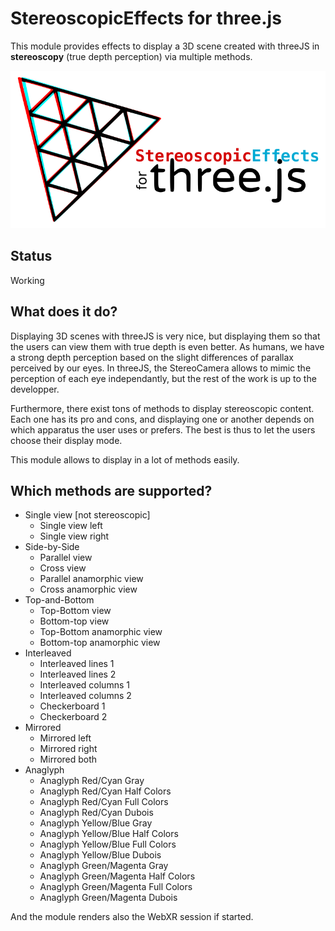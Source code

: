 StereoscopicEffects for three.js
================================

This module provides effects to display a 3D scene created with threeJS in **stereoscopy** (true depth perception) via multiple methods.

![Logo](logo/module_logo.png)

Status
------

Working


What does it do?
----------------

Displaying 3D scenes with threeJS is very nice, but displaying them so that the users can view them with true depth is even better.
As humans, we have a strong depth perception based on the slight differences of parallax perceived by our eyes.
In threeJS, the StereoCamera allows to mimic the perception of each eye independantly, but the rest of the work is up to the developper.

Furthermore, there exist tons of methods to display stereoscopic content.
Each one has its pro and cons, and displaying one or another depends on which apparatus the user uses or prefers.
The best is thus to let the users choose their display mode.

This module allows to display in a lot of methods easily.

Which methods are supported?
----------------------------

- Single view [not stereoscopic]
    * Single view left
    * Single view right
- Side-by-Side
    * Parallel view
    * Cross view
    * Parallel anamorphic view
    * Cross anamorphic view
- Top-and-Bottom
    * Top-Bottom view
    * Bottom-top view
    * Top-Bottom anamorphic view
    * Bottom-top anamorphic view
- Interleaved
    * Interleaved lines 1
    * Interleaved lines 2
    * Interleaved columns 1
    * Interleaved columns 2
    * Checkerboard 1
    * Checkerboard 2
- Mirrored
    * Mirrored left
    * Mirrored right
    * Mirrored both
- Anaglyph
    * Anaglyph Red/Cyan Gray
    * Anaglyph Red/Cyan Half Colors
    * Anaglyph Red/Cyan Full Colors
    * Anaglyph Red/Cyan Dubois
    * Anaglyph Yellow/Blue Gray
    * Anaglyph Yellow/Blue Half Colors
    * Anaglyph Yellow/Blue Full Colors
    * Anaglyph Yellow/Blue Dubois
    * Anaglyph Green/Magenta Gray
    * Anaglyph Green/Magenta Half Colors
    * Anaglyph Green/Magenta Full Colors
    * Anaglyph Green/Magenta Dubois

And the module renders also the WebXR session if started.
